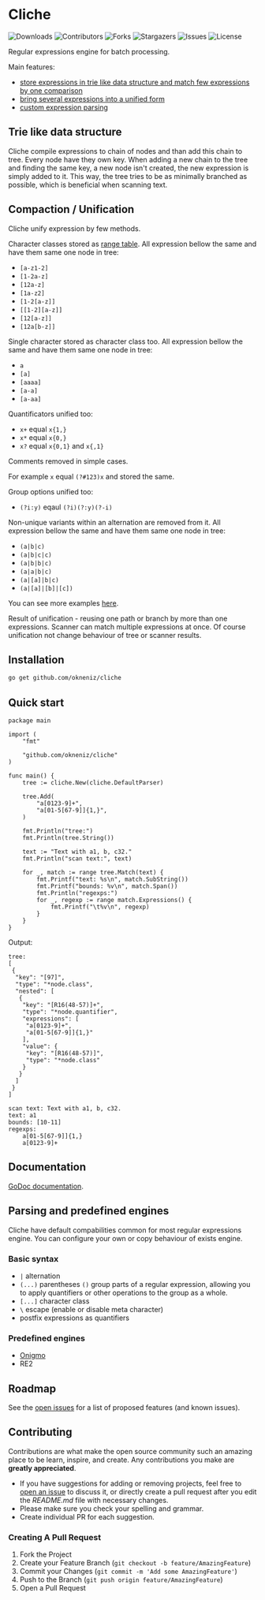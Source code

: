 # Cliche

![Downloads](https://img.shields.io/github/downloads/okneniz/cliche/total)
![Contributors](https://img.shields.io/github/contributors/okneniz/cliche?color=dark-green)
![Forks](https://img.shields.io/github/forks/okneniz/cliche?style=social)
![Stargazers](https://img.shields.io/github/stars/okneniz/cliche?style=social)
![Issues](https://img.shields.io/github/issues/okneniz/cliche)
![License](https://img.shields.io/github/license/okneniz/cliche) 

Regular expressions engine for batch processing.

Main features:

- [store expressions in trie like data structure and match few expressions by one comparison](#trie-like-data-structure)
- [bring several expressions into a unified form](#compaction--unification)
- [custom expression parsing](#parsing-and-predefined-engines)

## Trie like data structure

Cliche compile expressions to chain of nodes and than add this chain to tree.
Every node have they own key.
When adding a new chain to the tree and finding the same key,
a new node isn't created, the new expression is simply added to it.
This way, the tree tries to be as minimally branched as possible,
which is beneficial when scanning text.

## Compaction / Unification

Cliche unify expression by few methods.

Character classes stored as [range table](https://pkg.go.dev/unicode#RangeTable).
All expression bellow the same and have them same one node in tree:
- `[a-z1-2]`
- `[1-2a-z]`
- `[12a-z]`
- `[1a-z2]`
- `[1-2[a-z]]`
- `[[1-2][a-z]]`
- `[12[a-z]]`
- `[12a[b-z]]`

Single character stored as character class too.
All expression bellow the same and have them same one node in tree:

- `a`
- `[a]`
- `[aaaa]`
- `[a-a]`
- `[a-aa]`

Quantificators unified too:

- `x+` equal `x{1,}`
- `x*` equal `x{0,}`
- `x?` equal `x{0,1}` and `x{,1}`

Comments removed in simple cases.

For example `x` equal `(?#123)x` and stored the same.

Group options unified too:

- `(?i:y)` eqaul `(?i)(?:y)(?-i)`

Non-unique variants within an alternation are removed from it.
All expression bellow the same and have them same one node in tree:

- `(a|b|c)`
- `(a|b|c|c)`
- `(a|b|b|c)`
- `(a|a|b|c)`
- `(a|[a]|b|c)`
- `(a|[a]|[b]|[c])`

You can see more examples [here](https://github.com/okneniz/cliche/blob/master/compaction_test.go).

Result of unification - reusing one path or branch by more than one expressions.
Scanner can match multiple expressions at once.
Of course unification not change behaviour of tree or scanner results.

## Installation

```bash
go get github.com/okneniz/cliche
```

## Quick start

```golang
package main

import (
	"fmt"

	"github.com/okneniz/cliche"
)

func main() {
	tree := cliche.New(cliche.DefaultParser)

	tree.Add(
		"a[0123-9]+",
		"a[01-5[67-9]]{1,}",
	)

	fmt.Println("tree:")
	fmt.Println(tree.String())

	text := "Text with a1, b, c32."
	fmt.Println("scan text:", text)

	for _, match := range tree.Match(text) {
		fmt.Printf("text: %s\n", match.SubString())
		fmt.Printf("bounds: %v\n", match.Span())
		fmt.Println("regexps:")
		for _, regexp := range match.Expressions() {
			fmt.Printf("\t%v\n", regexp)
		}
	}
}
```

Output:

```
tree:
[
 {
  "key": "[97]",
  "type": "*node.class",
  "nested": [
   {
    "key": "[R16(48-57)]+",
    "type": "*node.quantifier",
    "expressions": [
     "a[0123-9]+",
     "a[01-5[67-9]]{1,}"
    ],
    "value": {
     "key": "[R16(48-57)]",
     "type": "*node.class"
    }
   }
  ]
 }
]

scan text: Text with a1, b, c32.
text: a1
bounds: [10-11]
regexps:
	a[01-5[67-9]]{1,}
	a[0123-9]+
```

## Documentation

[GoDoc documentation](https://pkg.go.dev/github.com/okneniz/cliche).

## Parsing and predefined engines

Cliche have default compabilities common for most regular expressions engine.
You can configure your own or copy behaviour of exists engine. 

### Basic syntax

- `|` alternation
- `(...)` parentheses `()` group parts of a regular expression, allowing you to apply quantifiers or other operations to the group as a whole.
- `[...]` character class
- `\` escape (enable or disable meta character)
- postfix expressions as quantifiers

### Predefined engines

- [Onigmo](https://github.com/okneniz/cliche/tree/master/onigmo)
- RE2

## Roadmap

See the [open issues](https://github.com/okneniz/cliche/issues) for a list of proposed features (and known issues).

## Contributing

Contributions are what make the open source community such an amazing place to be learn, inspire, and create. Any contributions you make are **greatly appreciated**.
* If you have suggestions for adding or removing projects, feel free to [open an issue](https://github.com/okneniz/cliche/issues/new) to discuss it, or directly create a pull request after you edit the *README.md* file with necessary changes.
* Please make sure you check your spelling and grammar.
* Create individual PR for each suggestion.

### Creating A Pull Request

1. Fork the Project
2. Create your Feature Branch (`git checkout -b feature/AmazingFeature`)
3. Commit your Changes (`git commit -m 'Add some AmazingFeature'`)
4. Push to the Branch (`git push origin feature/AmazingFeature`)
5. Open a Pull Request

